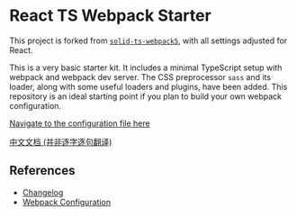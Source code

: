 # React TS Webpack Starter

This project is forked from [`solid-ts-webpack5`](https://github.com/Allen-Bayern/solid-ts-webpack5), with all settings adjusted for React.

This is a very basic starter kit. It includes a minimal TypeScript setup with webpack and webpack dev server. The CSS preprocessor `sass` and its loader, along with some useful loaders and plugins, have been added. This repository is an ideal starting point if you plan to build your own webpack configuration.

[Navigate to the configuration file here](./webpack/webpack.base.js)

[中文文档 (并非逐字逐句翻译)](./README_zh-cn.md)

## References

* [Changelog](./CHANGELOG.md)
* [Webpack Configuration](./webpack/webpack.base.js)
